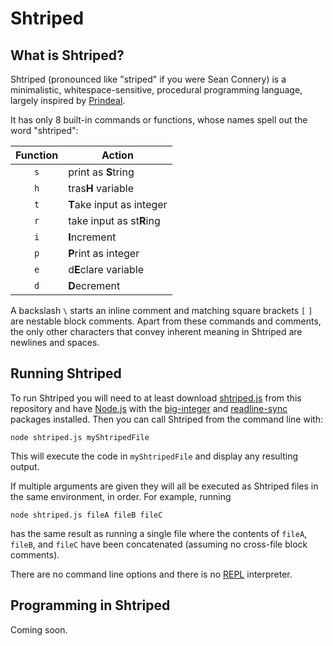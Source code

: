 # Shtriped

## What is Shtriped?

Shtriped (pronounced like "striped" if you were Sean Connery) is a minimalistic, whitespace-sensitive, procedural programming language, largely inspired by [Prindeal](http://codegolf.stackexchange.com/q/54530/26997).

It has only 8 built-in commands or functions, whose names spell out the word "shtriped":

| Function | Action                     |
|:--------:|----------------------------|
|    `s`   | print as **S**tring        |
|    `h`   | tras**H** variable         |
|    `t`   | **T**ake input as integer  |
|    `r`   | take input as st**R**ing   |
|    `i`   | **I**ncrement              |
|    `p`   | **P**rint as integer       |
|    `e`   | d**E**clare variable       |
|    `d`   | **D**ecrement              |

A backslash `\` starts an inline comment and matching square brackets `[` `]` are nestable block comments. Apart from these commands and comments, the only other characters that convey inherent meaning in Shtriped are newlines and spaces.

## Running Shtriped

To run Shtriped you will need to at least download [shtriped.js](http://raw.githubusercontent.com/HelkaHomba/shtriped/master/shtriped.js) from this repository and have [Node.js](http://nodejs.org) with the [big-integer](https://www.npmjs.com/package/big-integer) and [readline-sync](https://www.npmjs.com/package/readline-sync) packages installed. Then you can call Shtriped from the command line with:

    node shtriped.js myShtripedFile

This will execute the code in `myShtripedFile` and display any resulting output.

If multiple arguments are given they will all be executed as Shtriped files in the same environment, in order. For example, running

    node shtriped.js fileA fileB fileC

has the same result as running a single file where the contents of `fileA`, `fileB`, and `fileC` have been concatenated (assuming no cross-file block comments).

There are no command line options and there is no [REPL](http://wikipedia.org/wiki/Read%E2%80%93eval%E2%80%93print_loop) interpreter.

## Programming in Shtriped

Coming soon.